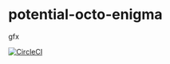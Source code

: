 # potential-octo-enigma
gfx

[![CircleCI](https://circleci.com/gh/redcarpetoaxaca/potential-octo-enigma.svg?style=svg)](https://circleci.com/gh/redcarpetoaxaca/potential-octo-enigma)